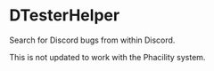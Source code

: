# DTesterHelper
Search for Discord bugs from within Discord.

This is not updated to work with the Phacility system.

